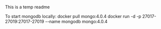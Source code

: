 This is a temp readme


To start mongodb locally:
docker pull mongo:4.0.4
docker run -d -p 27017-27019:27017-27019 --name mongodb mongo:4.0.4